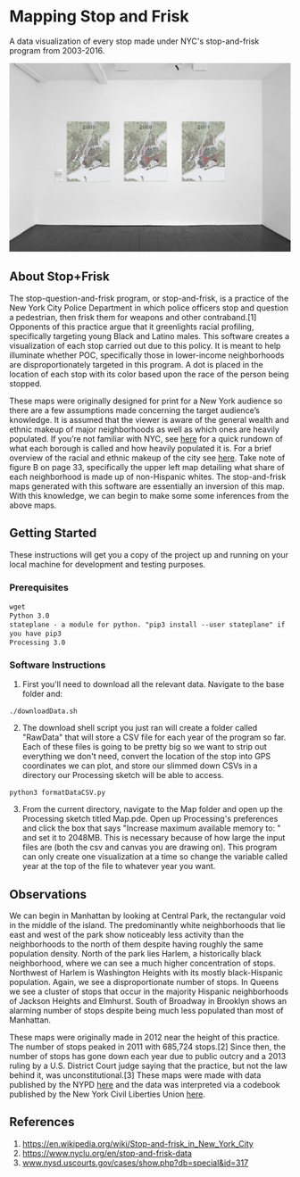 # Mapping Stop and Frisk

A data visualization of every stop made under NYC's stop-and-frisk program from 2003-2016.

![alt text](https://raw.githubusercontent.com/jackbowen/MappingStopAndFrisk/master/Documentation/exhibit.jpg)

## About Stop+Frisk

The stop-question-and-frisk program, or stop-and-frisk, is a practice of the New York City Police Department in which police officers stop and question a pedestrian, then frisk them for weapons and other contraband.[1] Opponents of this practice argue that it greenlights racial profiling, specifically targeting young Black and Latino males. This software creates a visualization of each stop carried out due to this policy. It is meant to help illuminate whether POC, specifically those in lower-income neighborhoods are disproportionately targeted in this program. A dot is placed in the location of each stop with its color based upon the race of the person being stopped.

These maps were originally designed for print for a New York audience so there are a few assumptions made concerning the target audience’s knowledge. It is assumed that the viewer is aware of the general wealth and ethnic makeup of major neighborhoods as well as which ones are heavily populated. If you’re not familiar with NYC, see [here](http://www.undertheraedar.com/2012/01/population-density-in-new-york-city.html) for a quick rundown of what each borough is called and how heavily populated it is. For a brief overview of the racial and ethnic makeup of the city see 
[here](https://furmancenter.org/files/sotc/The_Changing_Racial_and_Ethnic_Makeup_of_New_York_City_Neighborhoods_11.pdf). Take note of figure B on page 33, specifically the upper left map detailing what share of each neighborhood is made up of non-Hispanic whites. The stop-and-frisk maps generated with this software are essentially an inversion of this map. With this knowledge, we can begin to make some some inferences from the above maps. 

## Getting Started

These instructions will get you a copy of the project up and running on your local machine for development and testing purposes. 

### Prerequisites
 
```
wget
Python 3.0
stateplane - a module for python. "pip3 install --user stateplane" if you have pip3
Processing 3.0
```

### Software Instructions

1. First you'll need to download all the relevant data. Navigate to the base folder and:
```
./downloadData.sh
```

2. The download shell script you just ran will create a folder called "RawData" that will store a CSV file for each year of the program so far. Each of these files is going to be pretty big so we want to strip out everything we don't need, convert the location of the stop into GPS coordinates we can plot, and store our slimmed down CSVs in a directory our Processing sketch will be able to access.
```
python3 formatDataCSV.py
```

3. From the current directory, navigate to the Map folder and open up the Processing sketch titled Map.pde. Open up Processing's preferences and click the box that says "Increase maximum available memory to: " and set it to 2048MB. This is necessary because of how large the input files are (both the csv and canvas you are drawing on). This program can only create one visualization at a time so change the variable called year at the top of the file to whatever year you want. 

## Observations

We can begin in Manhattan by looking at Central Park, the rectangular void in the middle of the island. The predominantly white neighborhoods that lie east and west of the park show noticeably less activity than the neighborhoods to the north of them despite having roughly the same population density. North of the park lies Harlem, a historically black neighborhood, where we can see a much higher concentration of stops. Northwest of Harlem is Washington Heights with its mostly black-Hispanic population. Again, we see a disproportionate number of stops. In Queens we see a cluster of stops that occur in the majority Hispanic neighborhoods of Jackson Heights and Elmhurst. South of Broadway in Brooklyn shows an alarming number of stops despite being much less populated than most of Manhattan. 

These maps were originally made in 2012 near the height of this practice. The number of stops peaked in 2011 with 685,724 stops.[2] Since then, the number of stops has gone down each year due to public outcry and a 2013 ruling by a U.S. District Court judge saying that the practice, but not the law behind it, was unconstitutional.[3] These maps were made with data published by the NYPD [here](http://www1.nyc.gov/site/nypd/stats/reports-analysis/stopfrisk.page) and the data was interpreted via a codebook published by the New York Civil Liberties 
Union [here](https://www.nyclu.org/en/stop-and-frisk-data). 

## References

1. https://en.wikipedia.org/wiki/Stop-and-frisk_in_New_York_City
2. https://www.nyclu.org/en/stop-and-frisk-data
3. www.nysd.uscourts.gov/cases/show.php?db=special&id=317